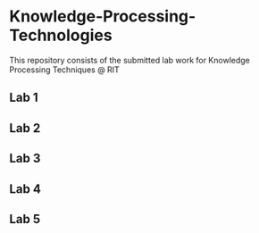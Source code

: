 # Knowledge-Processing-Technologies

This repository consists of the submitted lab work for Knowledge Processing Techniques @ RIT

## Lab 1

## Lab 2

## Lab 3

## Lab 4

## Lab 5
